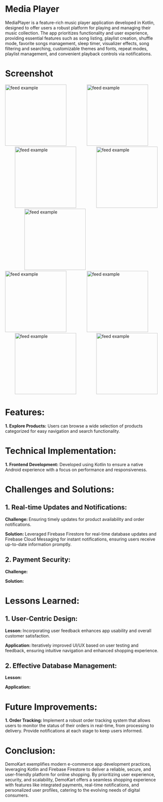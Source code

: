 # Media Player
MediaPlayer is a feature-rich music player application developed in Kotlin, designed to offer users a robust platform for playing and managing their music collection. 
The app prioritizes functionality and user experience, providing essential features such as song listing, playlist creation, shuffle mode, favorite songs management, 
sleep timer, visualizer effects, song filtering and searching, customizable themes and fonts, repeat modes, playlist management, and convenient playback controls via notifications.

# Screenshot
<p>
  <img src="https://user-images.githubusercontent.com/140700822/263239140-ad23f34b-e37b-4332-8452-116ff18fc82c.png" alt="feed example" width = "200" >
  &nbsp; &nbsp; &nbsp; &nbsp; &nbsp; &nbsp; &nbsp; &nbsp;
  <img src="https://user-images.githubusercontent.com/140700822/263239194-f0338e7a-b27a-486a-be67-352f8ff0c291.png" alt="feed example" width = "200" >
  &nbsp; &nbsp; &nbsp; &nbsp; &nbsp; &nbsp; &nbsp; &nbsp;
  <img src="https://user-images.githubusercontent.com/140700822/263239220-ceacabc0-6cb9-4e73-a3b6-e1c7f8e1f946.png" alt="feed example" width = "200" >
  &nbsp; &nbsp; &nbsp; &nbsp; &nbsp; &nbsp; &nbsp; &nbsp;
  <img src="https://user-images.githubusercontent.com/140700822/263239251-90a4acf0-fa89-4b2a-921a-ebc2a2652ef6.png" alt="feed example" width = "200" >
  &nbsp; &nbsp; &nbsp; &nbsp; &nbsp; &nbsp; &nbsp; &nbsp;
  <img src="https://user-images.githubusercontent.com/140700822/263239268-a9bc75bd-47ea-4915-adec-26ca58bf8776.png" alt="feed example" width = "200" >
  &nbsp; &nbsp; &nbsp; &nbsp; &nbsp; &nbsp; &nbsp; &nbsp;
  <img src="https://user-images.githubusercontent.com/140700822/263239330-670d4dfc-9355-4add-b24b-64ca07d48be6.png" alt="feed example" width = "200" >
  &nbsp; &nbsp; &nbsp; &nbsp; &nbsp; &nbsp; &nbsp; &nbsp;
  <img src="https://user-images.githubusercontent.com/140700822/263239395-07cc39fa-ea91-4c32-9f56-cdc18fd100bd.png" alt="feed example" width = "200" >
  &nbsp; &nbsp; &nbsp; &nbsp; &nbsp; &nbsp; &nbsp; &nbsp;
  <img src="https://user-images.githubusercontent.com/140700822/263239426-5b94939e-9f36-4dde-8c33-091132b8747e.png" alt="feed example" width = "200" >
  &nbsp; &nbsp; &nbsp; &nbsp; &nbsp; &nbsp; &nbsp; &nbsp;
  <img src="https://user-images.githubusercontent.com/140700822/263239473-53b92a43-399d-45aa-99ec-d98f3ffc199e.png" alt="feed example" width = "200" >
</p>

# Features:
<p><b>1. Explore Products:</b> Users can browse a wide selection of products categorized for easy navigation and search functionality.</p>
<p><b></b></p>


# Technical Implementation:
<p><b>1. Frontend Development:</b> Developed using Kotlin to ensure a native Android experience with a focus on performance and responsiveness.</p>
<p><b></b></p>



# Challenges and Solutions:
## 1. Real-time Updates and Notifications:
<p><b>Challenge: </b>Ensuring timely updates for product availability and order notifications.</p>
<p><b>Solution: </b>Leveraged Firebase Firestore for real-time database updates and Firebase Cloud Messaging for instant notifications, ensuring users receive up-to-date information promptly.</p>

## 2. Payment Security:
<p><b>Challenge: </b></p>
<p><b>Solution: </b></p>


# Lessons Learned:
## 1. User-Centric Design:
<p><b>Lesson: </b>Incorporating user feedback enhances app usability and overall customer satisfaction.</p>
<p><b>Application: </b>Iteratively improved UI/UX based on user testing and feedback, ensuring intuitive navigation and enhanced shopping experience.</p>

## 2. Effective Database Management:
<p><b>Lesson: </b></p>
<p><b>Application: </b></p>


# Future Improvements:
<p><b>1. Order Tracking: </b>Implement a robust order tracking system that allows users to monitor the status of their orders in real-time, from processing to delivery. Provide notifications at each stage to keep users informed.</p>
<p><b></b></p>


# Conclusion:
DemoKart exemplifies modern e-commerce app development practices, leveraging Kotlin and Firebase Firestore to deliver a reliable, secure, and user-friendly platform for online shopping. By prioritizing user experience, security, and scalability, DemoKart offers a seamless shopping experience with features like integrated payments, real-time notifications, and personalized user profiles, catering to the evolving needs of digital consumers.
